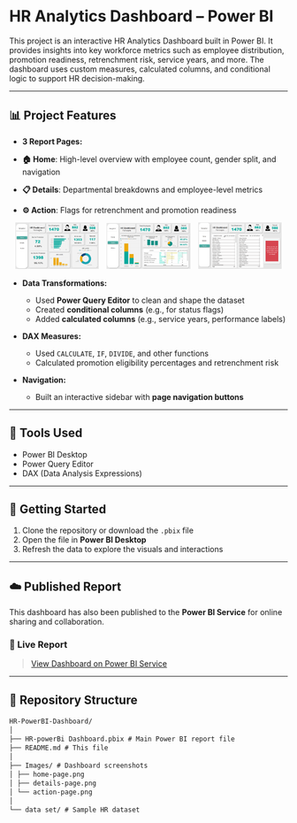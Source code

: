 # HR Analytics Dashboard – Power BI

This project is an interactive HR Analytics Dashboard built in Power BI. It provides insights into key workforce metrics such as employee distribution, promotion readiness, retrenchment risk, service years, and more. The dashboard uses custom measures, calculated columns, and conditional logic to support HR decision-making.

---

## 📊 Project Features

- **3 Report Pages:**

- **🏠 Home**: High-level overview with employee count, gender split, and navigation  
- **📋 Details**: Departmental breakdowns and employee-level metrics  
- **⚙️ Action**: Flags for retrenchment and promotion readiness

<p align="center">
  <img src="Images/Home_Dashboard.png" alt="Home Page" width="30%" style="margin-right: 10px;" />
  <img src="Images/Details_Dashboard.png" alt="Details Page" width="30%" style="margin-right: 10px;" />
  <img src="Images/Action_Dashboard.png" alt="Action Page" width="30%" />
</p>

- **Data Transformations:**
  - Used **Power Query Editor** to clean and shape the dataset
  - Created **conditional columns** (e.g., for status flags)
  - Added **calculated columns** (e.g., service years, performance labels)

- **DAX Measures:**
  - Used `CALCULATE`, `IF`, `DIVIDE`, and other functions
  - Calculated promotion eligibility percentages and retrenchment risk

- **Navigation:**
  - Built an interactive sidebar with **page navigation buttons**

---

## 🧠 Tools Used

- Power BI Desktop  
- Power Query Editor  
- DAX (Data Analysis Expressions)

---

## 🚀 Getting Started

1. Clone the repository or download the `.pbix` file
2. Open the file in **Power BI Desktop**
3. Refresh the data to explore the visuals and interactions

---

## ☁️ Published Report

This dashboard has also been published to the **Power BI Service** for online sharing and collaboration.

### 🔗 Live Report 
> [View Dashboard on Power BI Service](https://app.powerbi.com/groups/me/reports/3e9fd093-3b6c-43ec-9ee5-8b5fb74e6cb0/f412a3322bd2d453187a?experience=power-bi)

---

## 📁 Repository Structure
```
HR-PowerBI-Dashboard/
│
├── HR-powerBi Dashboard.pbix # Main Power BI report file
├── README.md # This file
│
├── Images/ # Dashboard screenshots
│ ├── home-page.png
│ ├── details-page.png
│ └── action-page.png
│
└── data set/ # Sample HR dataset
```
